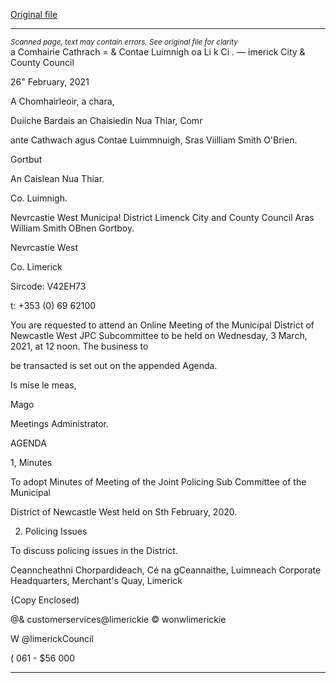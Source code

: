 [Original file](https://www.limerick.ie/sites/default/files/media/documents/2021-03/00-2021-03-03-agenda-jpc-subcommittee.pdf)

---
*<small>Scanned page, text may contain errors. See original file for clarity</small>*  
a Comhairie Cathrach
= & Contae Luimnigh
oa Li k Ci
. — imerick City
& County Council

26" February, 2021

A Chomhairleoir, a chara,

Duiiche Bardais an Chaisiedin Nua Thiar,
Comr

ante Cathwach agus Contae Luimmnuigh,
Sras Viilliam Smith O'Brien.

Gortbut

An Caislean Nua Thiar.

Co. Luimnigh.

Nevrcastie West Municipa! District
Limenck City and County Council
Aras William Smith OBnen
Gortboy.

Nevrcastie West

Co. Limerick

Sircode: V42EH73

t: +353 (0) 69 62100

You are requested to attend an Online Meeting of the Municipal District of Newcastle West
JPC Subcommittee to be held on Wednesday, 3 March, 2021, at 12 noon. The business to

be transacted is set out on the appended Agenda.

Is mise le meas,

Mago

Meetings Administrator.

AGENDA

1, Minutes

To adopt Minutes of Meeting of the Joint Policing Sub Committee of the Municipal

District of Newcastle West held on Sth February, 2020.

2. Policing Issues

To discuss policing issues in the District.

Ceanncheathni Chorpardideach, Cé na gCeannaithe, Luimneach
Corporate Headquarters, Merchant's Quay, Limerick

{Copy Enclosed)

@& customerservices@limerickie
© wonwlimerickie

W @limerickCouncil

( 061 - $56 000


---
